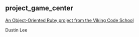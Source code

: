 ## project_game_center

[An Object-Oriented Ruby project from the Viking Code School](http://www.vikingcodeschool.com)

Dustin Lee